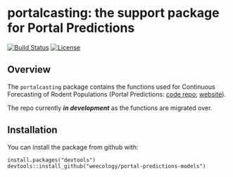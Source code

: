 # portalcasting: the support package for Portal Predictions
[![Build Status](https://travis-ci.org/weecology/portalcasting.svg?branch=master)](https://travis-ci.org/weecology/portalcasting)
[![License](http://img.shields.io/badge/license-MIT-blue.svg)](https://raw.githubusercontent.com/weecology/portalPredictions/master/LICENSE)

## Overview

The `portalcasting` package contains the functions used for Continuous
Forecasting of Rodent Populations (Portal Predictions: 
[code repo](https://github.com/weecology/portalPredictions);
[website](http://portal.naturecast.org/)).

The repo currently ***in development*** as the functions are migrated over.

## Installation

You can install the package from github with:

```
install.packages("devtools")
devtools::install_github("weecology/portal-predictions-models")
```

